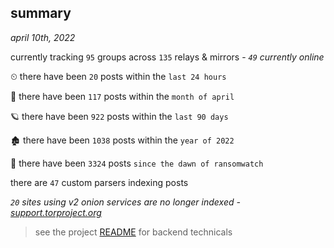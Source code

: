 
## summary
_april 10th, 2022_

currently tracking `95` groups across `135` relays & mirrors - _`49` currently online_

⏲ there have been `20` posts within the `last 24 hours`

🦈 there have been `117` posts within the `month of april`

🪐 there have been `922` posts within the `last 90 days`

🏚 there have been `1038` posts within the `year of 2022`

🦕 there have been `3324` posts `since the dawn of ransomwatch`

there are `47` custom parsers indexing posts

_`20` sites using v2 onion services are no longer indexed - [support.torproject.org](https://support.torproject.org/onionservices/v2-deprecation/)_

> see the project [README](https://github.com/thetanz/ransomwatch#ransomwatch--) for backend technicals
